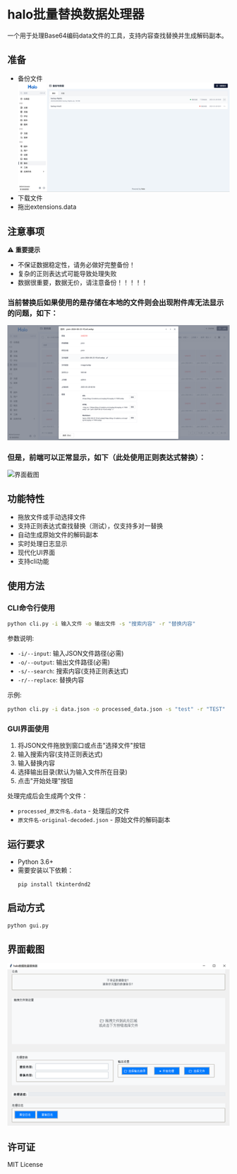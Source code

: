 # halo批量替换数据处理器

一个用于处理Base64编码data文件的工具，支持内容查找替换并生成解码副本。

## 准备

- 备份文件
![界面截图](./images/p4.png)
- 下载文件
- 拖出extensions.data

## 注意事项

⚠️ **重要提示**
- 不保证数据稳定性，请务必做好完整备份！
- 复杂的正则表达式可能导致处理失败
- 数据很重要，数据无价，请注意备份！！！！！

### 当前替换后如果使用的是存储在本地的文件则会出现附件库无法显示的问题，如下：
![界面截图](./images/p2.png)
### 但是，前端可以正常显示，如下（此处使用正则表达式替换）：
![界面截图](./images/p3.png)

## 功能特性

- 拖放文件或手动选择文件
- 支持正则表达式查找替换（测试），仅支持多对一替换
- 自动生成原始文件的解码副本
- 实时处理日志显示
- 现代化UI界面
- 支持cli功能

## 使用方法

### CLI命令行使用
```bash
python cli.py -i 输入文件 -o 输出文件 -s "搜索内容" -r "替换内容"
```

参数说明:
- `-i/--input`: 输入JSON文件路径(必需)
- `-o/--output`: 输出文件路径(必需)
- `-s/--search`: 搜索内容(支持正则表达式)
- `-r/--replace`: 替换内容

示例:
```bash
python cli.py -i data.json -o processed_data.json -s "test" -r "TEST"
```

### GUI界面使用
1. 将JSON文件拖放到窗口或点击"选择文件"按钮
2. 输入搜索内容(支持正则表达式)
3. 输入替换内容
4. 选择输出目录(默认为输入文件所在目录)
5. 点击"开始处理"按钮

处理完成后会生成两个文件：
- `processed_原文件名.data` - 处理后的文件
- `原文件名-original-decoded.json` - 原始文件的解码副本

## 运行要求

- Python 3.6+
- 需要安装以下依赖：
  ```
  pip install tkinterdnd2
  ```

## 启动方式

```bash
python gui.py
```

## 界面截图

![界面截图](./images/p1.png)

## 许可证

MIT License
